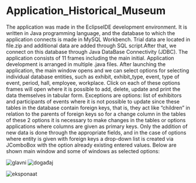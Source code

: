 # Application_Historical_Museum
The application  was made in the EclipseIDE development environment. It is written in Java programming
language, and the database to which the application connects is made in MySQL
Workbench.
Trial data are located in file.zip and additional data are added through SQL script.After that, we connect on this database
through Java DataBase Connectivity (JDBC).
The application consists of 11 frames including the main initial. Application development is
arranged in multiple .java files. After launching the application, the main window opens and we can
select options for selecting individual database entities, such as exhibit, exhibit_type,
event, type of event, period, hall, employee, workplace. Click on each of these
options frames will open where it is possible to add, delete, update and print
the data themselves in tabular form.
Exceptions are options: list of exhibitors and participants of events where
it is not possible to update since these tables in the database contain foreign keys,
that is, they act like “children” in relation to the parents of foreign keys so for a change
column in the tables of these 2 options it is necessary to make changes in the tables or options
applications where columns are given as primary keys.
Only the addition of new data is done through the appropriate fields, and in the case of options where 
entity is given with foreign keys a drop-down list is created via  JComboBox  with the option already
existing entered values.
Below are shown main window and some of windows as selected options:

![glavni](https://user-images.githubusercontent.com/101056974/156991086-bff9a352-7c05-4150-91eb-235a5bca534e.PNG)
![događaj](https://user-images.githubusercontent.com/101056974/156991185-bad3a460-e23d-4dc6-b59b-862295677a81.PNG)

![eksponaat](https://user-images.githubusercontent.com/101056974/156991057-b3db57c6-5b37-45cf-93e2-870c0946b4ba.PNG)

